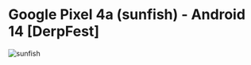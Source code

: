 # Google Pixel 4a (sunfish) - Android 14 [DerpFest]

![sunfish](https://github.com/PixelBoot-Releases/android_device_google_sunfish/assets/28101402/ac2106f5-eed9-49b2-a9dd-c70769262388)
